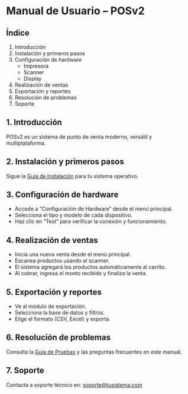 # Manual de Usuario – POSv2

## Índice
1. Introducción
2. Instalación y primeros pasos
3. Configuración de hardware
    - Impresora
    - Scanner
    - Display
4. Realización de ventas
5. Exportación y reportes
6. Resolución de problemas
7. Soporte

## 1. Introducción
POSv2 es un sistema de punto de venta moderno, versátil y multiplataforma.

## 2. Instalación y primeros pasos
Sigue la [Guía de Instalación](Guia_Instalacion_POSv2.md) para tu sistema operativo.

## 3. Configuración de hardware
- Accede a “Configuración de Hardware” desde el menú principal.
- Selecciona el tipo y modelo de cada dispositivo.
- Haz clic en “Test” para verificar la conexión y funcionamiento.

## 4. Realización de ventas
- Inicia una nueva venta desde el menú principal.
- Escanea productos usando el scanner.
- El sistema agregará los productos automáticamente al carrito.
- Al cobrar, ingresa el monto recibido y finaliza la venta.

## 5. Exportación y reportes
- Ve al módulo de exportación.
- Selecciona la base de datos y filtros.
- Elige el formato (CSV, Excel) y exporta.

## 6. Resolución de problemas
Consulta la [Guía de Pruebas](Guia_Pruebas_POSv2_Hardware.md) y las preguntas frecuentes en este manual.

## 7. Soporte
Contacta a soporte técnico en: soporte@tusistema.com